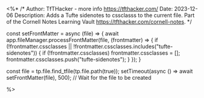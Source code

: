 <%*
/* 
Author: TfTHacker - more info  https://tfthacker.com/
Date: 2023-12-06
Description: Adds a Tufte sidenotes to cssclasss to the current file. Part of the Cornell Notes Learning Vault https://tfthacker.com/cornell-notes.
*/

const setFrontMatter = async (file) => {
    await app.fileManager.processFrontMatter(file, (frontmatter) => {
        if (!frontmatter.cssclasses || !frontmatter.cssclasses.includes("tufte-sidenotes")) {
            if (!frontmatter.cssclasses) frontmatter.cssclasses = [];
            frontmatter.cssclasses.push("tufte-sidenotes");
        }
    });
}

const file = tp.file.find_tfile(tp.file.path(true));
setTimeout(async () => await setFrontMatter(file), 500); // Wait for the file to be created

%>
